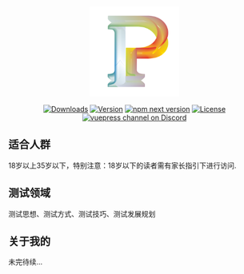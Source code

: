 <p align="center">
  <a href="https://peytonwong.github.io/" target="_blank">
    <img width="180" src="https://github.com/PeytonWong/vuepress_demo/blob/master/docs/.vuepress/public/logo.png"
      alt="logo">
  </a>
</p>

<p align="center">
  <a href="https://npmcharts.com/compare/vuepress?minimal=true"><img src="https://img.shields.io/npm/dm/vuepress.svg"
      alt="Downloads"></a>
  <a href="https://www.npmjs.com/package/vuepress"><img src="https://img.shields.io/npm/v/vuepress.svg"
      alt="Version"></a>
  <a href="https://www.npmjs.com/package/vuepress"><img src="https://badgen.net/npm/v/vuepress/next"
      alt="npm next version"></a>
  <a href="https://www.npmjs.com/package/vuepress"><img src="https://img.shields.io/npm/l/vuepress.svg"
      alt="License"></a>
  <a href="https://discordapp.com/invite/HBherRA"><img src="https://img.shields.io/badge/Discord-join%20chat-738bd7.svg"
      alt="vuepress channel on Discord"></a>
</p>

</header>
<div class="features">
  <div class="feature">
    <h2>适合人群</h2>
    <p>18岁以上35岁以下，特别注意：18岁以下的读者需有家长指引下进行访问.</p>
  </div>
  <div class="feature">
    <h2>测试领域</h2>
    <p>测试思想、测试方式、测试技巧、测试发展规划</p>
  </div>
  <div class="feature">
    <h2>关于我的</h2>
    <p>未完待续...</p>
  </div>
</div>
<div class="content default"></div>
<div class="footer">
